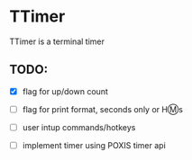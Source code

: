 # TTimer
TTimer is a terminal timer

## TODO:
 - [x] flag for up/down count
 - [ ] flag for print format, seconds only or H:m:s
 - [ ] user intup commands/hotkeys
 - [ ] implement timer using POXIS timer api


